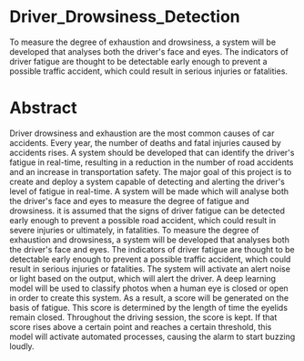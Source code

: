 # Driver_Drowsiness_Detection
To measure the degree of exhaustion and drowsiness, a system will be developed that analyses both the driver's face and eyes. The indicators of driver fatigue are thought to be detectable early enough to prevent a possible traffic accident, which could result in serious injuries or fatalities. 

# Abstract
Driver drowsiness and exhaustion are the most common causes of car accidents. Every year, the number of deaths and fatal injuries caused by accidents rises. A system should be developed that can identify the driver's fatigue in real-time, resulting in a reduction in the number of road accidents and an increase in transportation safety. The major goal of this project is to create and deploy a system capable of detecting and alerting the driver's level of fatigue in real-time. A system will be made which will analyse both the driver's face and eyes to measure the degree of fatigue and drowsiness.  it is assumed that the signs of driver fatigue can be detected early enough to prevent a possible road accident, which could result in severe injuries or ultimately, in fatalities.
To measure the degree of exhaustion and drowsiness, a system will be developed that analyses both the driver's face and eyes. The indicators of driver fatigue are thought to be detectable early enough to prevent a possible traffic accident, which could result in serious injuries or fatalities. The system will activate an alert noise or light based on the output, which will alert the driver.
A deep learning model will be used to classify photos when a human eye is closed or open in order to create this system. As a result, a score will be generated on the basis of fatigue. This score is determined by the length of time the eyelids remain closed. Throughout the driving session, the score is kept. If that score rises above a certain point and reaches a certain threshold, this model will activate automated processes, causing the alarm to start buzzing loudly.
